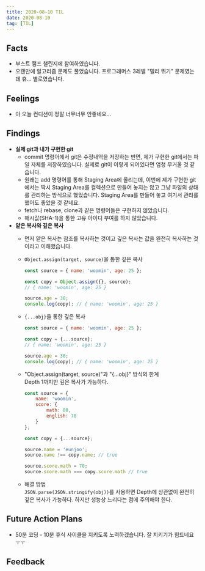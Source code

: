 ```yaml
---
title: 2020-08-10 TIL
date: 2020-08-10
tag: [TIL]
---
```


## Facts

- 부스트 캠프 챌린지에 참여하였습니다.
- 오랜만에 알고리즘 문제도 풀었습니다. 프로그래머스 3레벨 "멀리 뛰기" 문제였는데 휴... 별로였습니다.

## Feelings

- 아 오늘 컨디션이 정말 너무너무 안좋네요...

## Findings

- **실제 git과 내가 구현한 git**
  - commit 명령어에서 git은 수정내역을 저장하는 반면, 제가 구현한 git에서는 파일 자체를 저장하였습니다. 실제로 git이 이렇게 되어있다면 엄청 무거울 것 같습니다.
  - 원래는 add 명령어를 통해 Staging Area에 올리는데, 이번에 제가 구현한 git에서는 딱시 Staging Area를 컬렉션으로 만들어 놓지는 않고 그냥 파일의 상태를 관리하는 방식으로 했었습니다. Staging Area를 만들어 놓고 여기서 관리를 했어도 좋았을 것 같네요.
  - fetch나 rebase, clone과 같은 명령어들은 구현하지 않았습니다.
  - 해시값(SHA-1)을 통한 고유 아이디 부여를 하지 않았습니다.
- **얕은 복사와 깊은 복사**
  - 먼저 얕은 복사는 참조를 복사하는 것이고 깊은 복사는 값을 완전히 복사하는 것이라고 이해했습니다.
  - `Object.assign(target, source)`을 통한 깊은 복사

      ```javascript
      const source = { name: 'woomin', age: 25 };

      const copy = Object.assign({}, source);
      // { name: 'woomin', age: 25 }

      source.age = 30;
      console.log(copy); // { name: 'woomin', age: 25 }
      ```

  - `{...obj}`을 통한 깊은 복사

      ```javascript
      const source = { name: 'woomin', age: 25 };

      const copy = {...source};
      // { name: 'woomin', age: 25 }

      source.age = 30;
      console.log(copy); // { name: 'woomin', age: 25 }
      ```
  
  - "Object.assign(target, source)"과 "{...obj}" 방식의 한계  
    Depth 1까지만 깊은 복사가 가능하다.

      ```javascript
      const source = {
          name: 'woomin',
          score: {
              math: 80,
              english: 70
          }
      };

      const copy = {...source};

      source.name = 'eunjoo';
      source.name !== copy.name; // true

      source.score.math = 70;
      source.score.math === copy.score.math // true
      ```

  - 해결 방법  
    `JSON.parse(JSON.stringify(obj))`를 사용하면 Depth에 상관없이 완전히 깊은 복사가 가능하다. 하지만 성능상 느리다는 점에 주의해야 한다.

## Future Action Plans

- 50분 코딩 - 10분 휴식 사이클을 지키도록 노력하겠습니다. 잘 지키기가 힘드네요 ㅜㅜ

## Feedback

